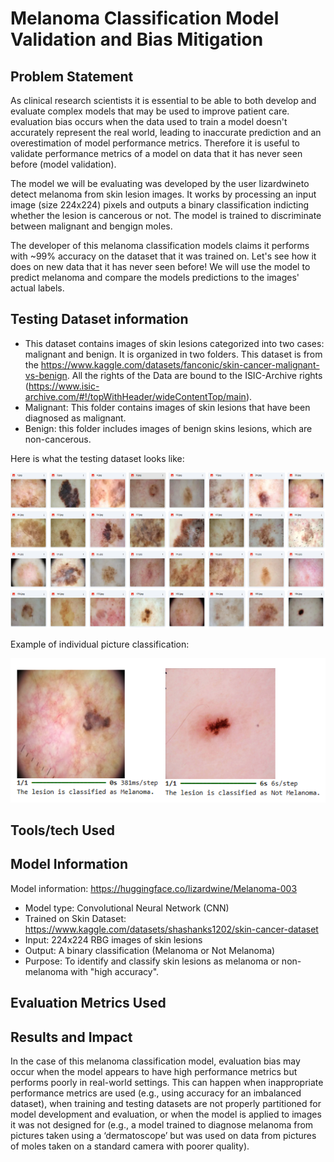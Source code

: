 # Melanoma Classification Model Validation and Bias Mitigation 
## Problem Statement
As clinical research scientists it is essential to be able to both develop and evaluate complex models that may be used to improve patient care. evaluation bias occurs when the data used to train a model doesn't accurately represent the real world, leading to inaccurate prediction and an overestimation of model performance metrics. Therefore it is useful to validate performance metrics of a model on data that it has never seen before (model validation).

The model we will be evaluating was developed by the user lizardwineto detect melanoma from skin lesion images. It works by processing an input image (size 224x224) pixels and outputs a binary classification indicting whether the lesion is cancerous or not. The model is trained to discriminate between malignant and bengign moles.

The developer of this melanoma classification models claims it performs with ~99% accuracy on the dataset that it was trained on. Let's see how it does on new data that it has never seen before! We will use the model to predict melanoma and compare the models predictions to the images' actual labels.

## Testing Dataset information
- This dataset contains images of skin lesions categorized into two cases: malignant and benign. It is organized in two folders. This dataset is from the https://www.kaggle.com/datasets/fanconic/skin-cancer-malignant-vs-benign. All the rights of the Data are bound to the ISIC-Archive rights (https://www.isic-archive.com/#!/topWithHeader/wideContentTop/main).
- Malignant: This folder contains images of skin lesions that have been diagnosed as malignant.
- Benign: this folder includes images of benign skins lesions, which are non-cancerous.

Here is what the testing dataset looks like: 

<img src = "melanoma_pic3.png" width = "600">

Example of individual picture classification:

<img src = "melanoma_pic4.png" width = "600">

## Tools/tech Used

## Model Information
Model information: https://huggingface.co/lizardwine/Melanoma-003

- Model type: Convolutional Neural Network (CNN)
- Trained on Skin Dataset: https://www.kaggle.com/datasets/shashanks1202/skin-cancer-dataset
- Input: 224x224 RBG images of skin lesions
- Output: A binary classification (Melanoma or Not Melanoma)
- Purpose: To identify and classify skin lesions as melanoma or non-melanoma with "high accuracy".

## Evaluation Metrics Used

## Results and Impact
In the case of this melanoma classification model, evaluation bias may occur when the model appears to have high performance metrics but performs poorly in real-world settings. This can happen when inappropriate performance metrics are used (e.g., using accuracy for an imbalanced dataset), when training and testing datasets are not properly partitioned for model development and evaluation, or when the model is applied to images it was not designed for (e.g., a model trained to diagnose melanoma from pictures taken using a ‘dermatoscope’ but was used on data from pictures of moles taken on a standard camera with poorer quality).
